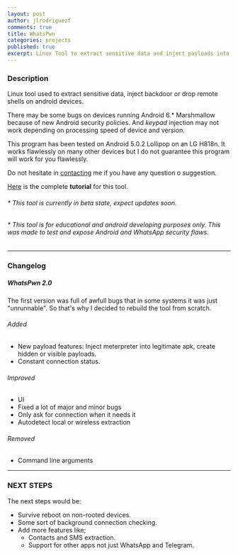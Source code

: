 ```yaml
---
layout: post
author: jlrodriguezf
comments: true
title: WhatsPwn
categories: projects
published: true
excerpt: Linux Tool to extract sensitive data and inject payloads into any Android devices.
---
```


### Description
Linux tool used to extract sensitive data, inject backdoor or drop remote shells on android devices.

There may be some bugs on devices running Android 6.* Marshmallow because of new Android security policies. And *keypad* injection may not work depending on processing speed of device and version.

This program has been tested on Android 5.0.2 Lollipop on an LG H818n. It works flawlessly on many other devices but I do not guarantee this program will work for you flawlessly.

Do not hesitate in [contacting](http://jlrodriguezf.github.io/contact/) me if you have any question o suggestion.

[Here](http://jlrodriguezf.github.io/posts/WhatsPwn-2.0.html) is the complete **tutorial** for this tool.

###### * This tool is currently in beta state, expect updates soon.

###### * This tool is for educational and android developing purposes only. This was made to test and expose Android and WhatsApp security flaws.
	
---------

### Changelog

##### WhatsPwn 2.0
The first version was full of awfull bugs that in some systems it was just "unrunnable". So that's why I decided to rebuild the tool from scratch.

###### Added
- New payload features: Inject meterpreter into legitimate apk, create hidden or visible payloads.
- Constant connection status.

###### Improved
- UI
- Fixed  a lot of major and minor bugs
- Only ask for connection when it needs it
- Autodetect local or wireless extraction

###### Removed
- Command line arguments

---------

### NEXT STEPS
The next steps would be:
* Survive reboot on non-rooted devices.
* Some sort of background connection checking.
* Add more features like;
	* Contacts and SMS extraction.
	* Support for other apps not just WhatsApp and Telegram.
